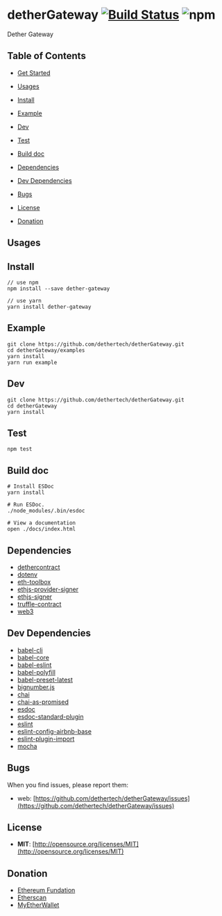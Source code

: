 # detherGateway [![Build Status](https://travis-ci.com/dethertech/detherGateway.svg?token=kdsX9Y3G2xZ5ptCyzuYL&branch=master)](https://travis-ci.com/dethertech/detherGateway) ![npm](https://img.shields.io/npm/v/detherGateway.svg)
Dether Gateway

## Table of Contents

* [Get Started](#get-started)
* [Usages](#usages)

* [Install](#install)
* [Example](#example)
* [Dev](#dev)
* [Test](#test)
* [Build doc](#build-doc)
* [Dependencies](#dependencies)
* [Dev Dependencies](#dev-dependencies)
* [Bugs](#bugs)
* [License](#license)
* [Donation](#donation)

## Usages

## Install
```
// use npm
npm install --save dether-gateway

// use yarn
yarn install dether-gateway
```

## Example
```
git clone https://github.com/dethertech/detherGateway.git
cd detherGateway/examples
yarn install
yarn run example
```

## Dev
```
git clone https://github.com/dethertech/detherGateway.git
cd detherGateway
yarn install
```

## Test
```
npm test
```

## Build doc
```
# Install ESDoc
yarn install

# Run ESDoc.
./node_modules/.bin/esdoc

# View a documentation
open ./docs/index.html
```

## Dependencies

* [dethercontract](https://github.com/dethertech/dethercontracts.git)
* [dotenv](https://github.com/motdotla/dotenv)
* [eth-toolbox](https://github.com/dethertech/eth-toolbox)
* [ethjs-provider-signer](https://github.com/ethjs/ethjs-provider-signer)
* [ethjs-signer](https://github.com/ethjs/ethjs-signer)
* [truffle-contract](https://github.com/trufflesuite/truffle-contract)
* [web3](https://github.com/ethereum/web3.js/)


## Dev Dependencies

* [babel-cli](https://github.com/babel/babel/tree/master/packages/babel-cli)
* [babel-core](https://github.com/babel/babel/tree/master/packages/babel-core)
* [babel-eslint](https://github.com/babel/babel-eslint)
* [babel-polyfill](https://github.com/babel/babel/tree/master/packages/babel-polyfill)
* [babel-preset-latest](https://github.com/babel/babel/tree/master/packages/babel-preset-latest)
* [bignumber.js](https://github.com/MikeMcl/bignumber.js)
* [chai](https://github.com/chaijs/chai)
* [chai-as-promised](https://github.com/domenic/chai-as-promised)
* [esdoc](https://github.com/esdoc/esdoc)
* [esdoc-standard-plugin](https://github.com/esdoc/esdoc-plugins)
* [eslint](https://github.com/eslint/eslint)
* [eslint-config-airbnb-base](https://github.com/airbnb/javascript)
* [eslint-plugin-import](https://github.com/benmosher/eslint-plugin-import)
* [mocha](https://github.com/mochajs/mocha)

## Bugs

When you find issues, please report them:

* web: [https://github.com/dethertech/detherGateway/issues](https://github.com/dethertech/detherGateway/issues)

## License

* __MIT__: [http://opensource.org/licenses/MIT](http://opensource.org/licenses/MIT)

## Donation
* [Ethereum Fundation](https://ethereum.org/donate)
* [Etherscan](https://etherscan.io/address/0x71c7656ec7ab88b098defb751b7401b5f6d8976f)
* [MyEtherWallet](https://etherscan.io/address/0x7cB57B5A97eAbe94205C07890BE4c1aD31E486A8)
